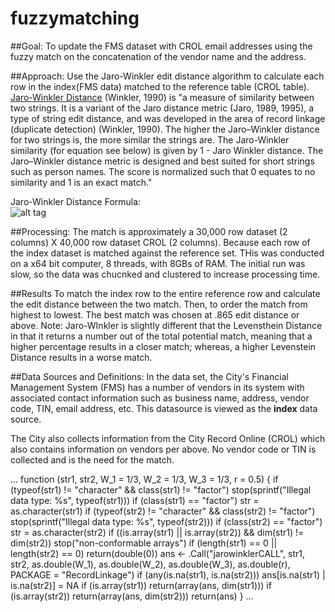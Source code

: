# fuzzymatching 
##Goal: 
To update the FMS dataset with CROL email addresses using the fuzzy match on the concatenation of the vendor name and the address. 

##Approach: 
Use the Jaro-Winkler edit distance algorithm to calculate each row in the index(FMS data) matched to the reference table (CROL table).
<a href="https://en.wikipedia.org/wiki/Jaro%E2%80%93Winkler_distance">Jaro-Winkler Distance</a> (Winkler, 1990) is "a measure of similarity between two strings. It is a variant of the Jaro distance metric (Jaro, 1989, 1995), a type of string edit distance, and was developed in the area of record linkage (duplicate detection) (Winkler, 1990). The higher the Jaro–Winkler distance for two strings is, the more similar the strings are. The Jaro-Winkler similarity (for equation see below) is given by 1 - Jaro Winkler distance. The Jaro–Winkler distance metric is designed and best suited for short strings such as person names. The score is normalized such that 0 equates to no similarity and 1 is an exact match."

Jaro-Winkler Distance Formula:
<br>
![alt tag](https://www.safaribooksonline.com/library/view/haskell-data-analysis/9781783286331/graphics/6331OS_03_03.jpg)
<br>


##Processing: 
The match is approximately a 30,000 row dataset (2 columns) X 40,000 row dataset CROL (2 columns). Because each row of the index dataset is matched against the reference set. THis was conducted on a x64 bit computer, 8 threads, with 8GBs of RAM. The initial run was slow, so the data was chucnked and clustered to increase processing time. 

##Results
To match the index row to the entire reference row and calculate the edit distance between the two match. Then, to order the match from highest to lowest. The best match was chosen at .865 edit distance or above. Note: Jaro-WInkler is slightly different that the Levensthein Distance in that it returns a number out of the total potential match, meaning that a higher percentage results in a closer match; whereas, a higher Levenstein Distance results in a worse match. 

##Data Sources and Definitions:
In the data set, the City's Financial Management System (FMS) has a number of vendors in its system with associated contact information such as business name, address, vendor code, TIN, email address, etc. This datasource is viewed as the <b>index</b> data source. 

The City also collects information from the City Record Online (CROL) which also contains information on vendors per above. No vendor code or TIN is collected and is the need for the match. 

...
function (str1, str2, W_1 = 1/3, W_2 = 1/3, W_3 = 1/3, r = 0.5) 
{
    if (typeof(str1) != "character" && class(str1) != "factor") 
        stop(sprintf("Illegal data type: %s", typeof(str1)))
    if (class(str1) == "factor") 
        str = as.character(str1)
    if (typeof(str2) != "character" && class(str2) != "factor") 
        stop(sprintf("Illegal data type: %s", typeof(str2)))
    if (class(str2) == "factor") 
        str = as.character(str2)
    if ((is.array(str1) || is.array(str2)) && dim(str1) != dim(str2)) 
        stop("non-conformable arrays")
    if (length(str1) == 0 || length(str2) == 0) 
        return(double(0))
    ans <- .Call("jarowinklerCALL", str1, str2, as.double(W_1), 
        as.double(W_2), as.double(W_3), as.double(r), PACKAGE = "RecordLinkage")
    if (any(is.na(str1), is.na(str2))) 
        ans[is.na(str1) | is.na(str2)] = NA
    if (is.array(str1)) 
        return(array(ans, dim(str1)))
    if (is.array(str2)) 
        return(array(ans, dim(str2)))
    return(ans)
}
...
